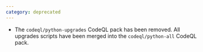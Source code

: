 ```yaml
---
category: deprecated
---
```

* The `codeql/python-upgrades` CodeQL pack has been removed. All upgrades scripts have been merged into the `codeql/python-all` CodeQL pack.
